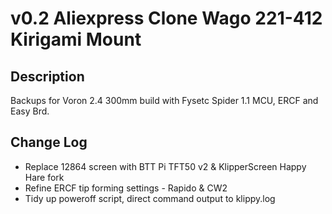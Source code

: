 # v0.2 Aliexpress Clone Wago 221-412 Kirigami Mount

## Description

Backups for Voron 2.4 300mm build with Fysetc Spider 1.1 MCU, ERCF and Easy Brd.


## Change Log

* Replace 12864 screen with BTT Pi TFT50 v2 & KlipperScreen Happy Hare fork
* Refine ERCF tip forming settings - Rapido & CW2
* Tidy up poweroff script, direct command output to klippy.log 
